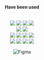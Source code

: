 <div align="center">
  


  <br />
  <br />
  <br />
  <br />
  <br />
  <b>Have been used</b>
  <br />
  <br />
  <br />

  <img src="https://img.shields.io/badge/HTML5-white?style=flat-square&logo=html5&logoColor=black"/>
  <img src="https://img.shields.io/badge/CSS3-white?style=flat-square&logo=css3&logoColor=black"/>
  <img src="https://img.shields.io/badge/styled components-white?style=flat-square&logo=styled-components&logoColor=black"/>
  <img src="https://img.shields.io/badge/Tailwind CSS-white?style=flat-square&logo=Tailwind CSS&logoColor=black"/>

  <br />

  <img src="https://img.shields.io/badge/JavaScript-white?style=flat-square&logo=javascript&logoColor=black"/>
  <img src="https://img.shields.io/badge/Typescript-white?style=flat-square&logo=Typescript&logoColor=black"/>

  <br />

  <img src="https://img.shields.io/badge/React-white?style=flat-square&logo=React&logoColor=black"/>
  <img src="https://img.shields.io/badge/Next.js-white?style=flat-square&logo=Next.js&logoColor=black"/>
  <img src="https://img.shields.io/badge/Node.js-white?style=flat-square&logo=Node.js&logoColor=black"/>
  <img src="https://img.shields.io/badge/Visual Studio Code-white?style=flat-square&logo=Visual Studio Code&logoColor=black"/>

  <br />

  <img src="https://img.shields.io/badge/Python-white?style=flat-square&logo=Python&logoColor=black"/>
  <img src="https://img.shields.io/badge/Anaconda-white?style=flat-square&logo=Anaconda&logoColor=black"/>
  <img src="https://img.shields.io/badge/MySQL-white?style=flat-square&logo=MySQL&logoColor=black"/>
  <img src="https://img.shields.io/badge/Docker-white?style=flat-square&logo=Docker&logoColor=black"/>
  
  ![Figma](https://img.shields.io/badge/figma-white?style=for-the-badge&logo=figma&logoColor=black)

  <br />
  
</div>

<br />
<br />
<br />
<br />
<br />
<br />
<br />
<br />
<br />
<br />
<br />
<br />
<br />
